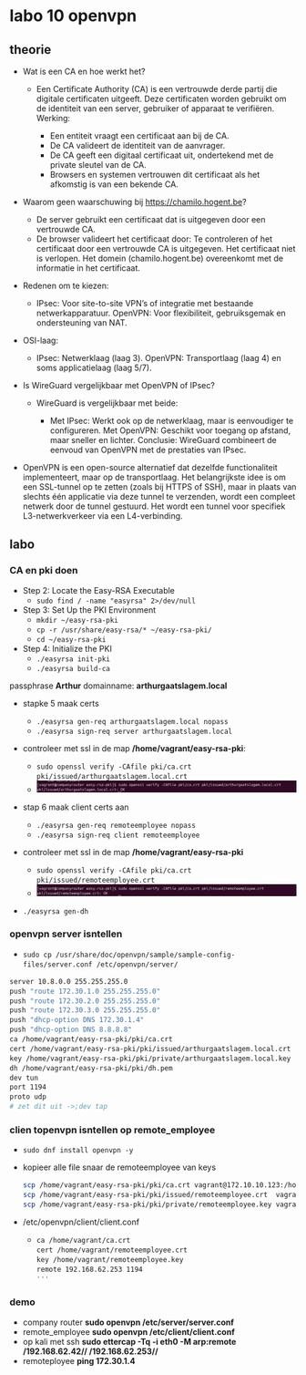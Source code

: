 # labo 10 openvpn

## theorie

- Wat is een CA en hoe werkt het?

  - Een Certificate Authority (CA) is een vertrouwde derde partij die digitale certificaten uitgeeft. Deze certificaten worden gebruikt om de identiteit van een server, gebruiker of apparaat te verifiëren.
    Werking:

    - Een entiteit vraagt een certificaat aan bij de CA.
    - De CA valideert de identiteit van de aanvrager.
    - De CA geeft een digitaal certificaat uit, ondertekend met de private sleutel van de CA.
    - Browsers en systemen vertrouwen dit certificaat als het afkomstig is van een bekende CA.

- Waarom geen waarschuwing bij <https://chamilo.hogent.be>?

  - De server gebruikt een certificaat dat is uitgegeven door een vertrouwde CA.
  - De browser valideert het certificaat door:
        Te controleren of het certificaat door een vertrouwde CA is uitgegeven.
        Het certificaat niet is verlopen.
        Het domein (chamilo.hogent.be) overeenkomt met de informatie in het certificaat.
- Redenen om te kiezen:

  - IPsec: Voor site-to-site VPN’s of integratie met bestaande netwerkapparatuur.
    OpenVPN: Voor flexibiliteit, gebruiksgemak en ondersteuning van NAT.
- OSI-laag:

  - IPsec: Netwerklaag (laag 3).
    OpenVPN: Transportlaag (laag 4) en soms applicatielaag (laag 5/7).

- Is WireGuard vergelijkbaar met OpenVPN of IPsec?

  - WireGuard is vergelijkbaar met beide:

    - Met IPsec: Werkt ook op de netwerklaag, maar is eenvoudiger te configureren.
    Met OpenVPN: Geschikt voor toegang op afstand, maar sneller en lichter. Conclusie: WireGuard combineert de eenvoud van OpenVPN met de prestaties van IPsec.

- OpenVPN is een open-source alternatief dat dezelfde functionaliteit implementeert, maar op de transportlaag. Het belangrijkste idee is om een SSL-tunnel op te zetten (zoals bij HTTPS of SSH), maar in plaats van slechts één applicatie via deze tunnel te verzenden, wordt een compleet netwerk door de tunnel gestuurd. Het wordt een tunnel voor specifiek L3-netwerkverkeer via een L4-verbinding.

## labo

### CA en pki doen

- Step 2: Locate the Easy-RSA Executable
  - `sudo find / -name "easyrsa" 2>/dev/null`
- Step 3: Set Up the PKI Environment
  - `mkdir ~/easy-rsa-pki`
  - `cp -r /usr/share/easy-rsa/* ~/easy-rsa-pki/`
  - `cd ~/easy-rsa-pki`
- Step 4: Initialize the PKI
  - `./easyrsa init-pki`
  - `./easyrsa build-ca`

passphrase **Arthur**
domainname: **arthurgaatslagem.local**

- stapke 5 maak certs
  - `./easyrsa gen-req arthurgaatslagem.local nopass`
  - `./easyrsa sign-req server arthurgaatslagem.local`

- controleer met ssl in de map **/home/vagrant/easy-rsa-pki**:
  - `sudo openssl verify -CAfile pki/ca.crt pki/issued/arthurgaatslagem.local.crt`
  - ![alt text](image-6.png)
- stap 6 maak client certs aan
  - `./easyrsa gen-req remoteemployee nopass`
  - `./easyrsa sign-req client remoteemployee`

- controleer met ssl in de map **/home/vagrant/easy-rsa-pki**
  - `sudo openssl verify -CAfile pki/ca.crt pki/issued/remoteemployee.crt`
  - ![alt text](image-7.png)
- `./easyrsa gen-dh`

### openvpn server isntellen

- `sudo cp /usr/share/doc/openvpn/sample/sample-config-files/server.conf /etc/openvpn/server/`

```bash
server 10.8.0.0 255.255.255.0
push "route 172.30.1.0 255.255.255.0"
push "route 172.30.2.0 255.255.255.0"
push "route 172.30.3.0 255.255.255.0"
push "dhcp-option DNS 172.30.1.4"
push "dhcp-option DNS 8.8.8.8"
ca /home/vagrant/easy-rsa-pki/pki/ca.crt
cert /home/vagrant/easy-rsa-pki/pki/issued/arthurgaatslagem.local.crt
key /home/vagrant/easy-rsa-pki/pki/private/arthurgaatslagem.local.key
dh /home/vagrant/easy-rsa-pki/pki/dh.pem
dev tun
port 1194
proto udp
# zet dit uit ->;dev tap
```

### clien topenvpn isntellen op remote_employee

- `sudo dnf install openvpn -y`
- kopieer alle file snaar de remoteemployee van keys

    ```bash
    scp /home/vagrant/easy-rsa-pki/pki/ca.crt vagrant@172.10.10.123:/home/vagrant/ca.crt 
    scp /home/vagrant/easy-rsa-pki/pki/issued/remoteemployee.crt  vagrant@172.10.10.123:/home/vagrant/remoteemployee.crt
    scp /home/vagrant/easy-rsa-pki/pki/private/remoteemployee.key vagrant@172.10.10.123:/home/vagrant/remoteemployee.key
    ```

- /etc/openvpn/client/client.conf

  - ```bash
    ca /home/vagrant/ca.crt
    cert /home/vagrant/remoteemployee.crt
    key /home/vagrant/remoteemployee.key
    remote 192.168.62.253 1194
    '''

### demo

- company router **sudo openvpn /etc/server/server.conf**
- remote_employee **sudo openvpn /etc/client/client.conf**
- op kali met ssh **sudo ettercap -Tq -i eth0 -M arp:remote /192.168.62.42// /192.168.62.253//**
- remoteployee **ping 172.30.1.4**
